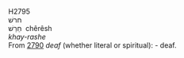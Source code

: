 <body>
  <p>H2795<br>  חרשׁ  <br> חֵרֵשׁ  ‎  chêrêsh  <br><i>khay-rashe </i><br>From <a href="h2790.htm">2790</a>  <i>deaf</i> (whether literal or spiritual): - deaf.<br></p>
 </body>